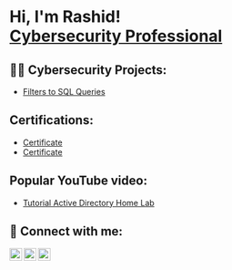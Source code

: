 <h1>Hi, I'm Rashid! <br/><a href="https://https://github.com/Rashidkweku"></a> <a href="https://www.linkedin.com/in/rashid-alhassan-20ab52220/">Cybersecurity Professional</a>

<h2>👨‍💻 Cybersecurity Projects:</h2>


  
  - [Filters to SQL Queries](https://github.com/Rashidkweku/ActiveDirectoryLab/blob/main/README.md)

<h2>Certifications:</h2>


- [Certificate](https://www.coursera.org/accomplishments?utm_medium=email&utm_source=other&utm_campaign=courseCompletion~h_qSTmUJEe21jBLFGcIQ1w)
- [Certificate](https://coursera.org/share/ae907c924328493addebf3a510c6893c)

<h2>Popular YouTube video:</h2>


- [Tutorial Active Directory Home Lab](https://www.youtube.com/@IDKofficialpage)


<h2> 🤳 Connect with me:</h2>

[<img align="left" alt="JoshMadakor | YouTube" width="22px" src="https://cdn.jsdelivr.net/npm/simple-icons@v3/icons/youtube.svg" />][youtube]
[<img align="left" alt="JoshMadakor | LinkedIn" width="22px" src="https://cdn.jsdelivr.net/npm/simple-icons@v3/icons/linkedin.svg" />][linkedin]
[<img align="left" alt="JoshMadakor | Instagram" width="22px" src="https://cdn.jsdelivr.net/npm/simple-icons@v3/icons/instagram.svg" />][instagram]

[youtube]: https://www.youtube.com/@IDKofficialpage
[instagram]: https://www.instagram.com/rashidkwekuaidoo/
[linkedin]: https://www.linkedin.com/in/rashid-alhassan-20ab52220/

<!--
**joshmadakor1/joshmadakor1** is a ✨ _special_ ✨ repository because its `README.md` (this file) appears on your GitHub profile.

Here are some ideas to get you started:

- 🔭 I’m currently working on ...
- 🌱 I’m currently learning ...
- 👯 I’m looking to collaborate on ...
- 🤔 I’m looking for help with ...
- 💬 Ask me about ...
- 📫 How to reach me: ...
- 😄 Pronouns: ...
- ⚡ Fun fact: ...
-->
